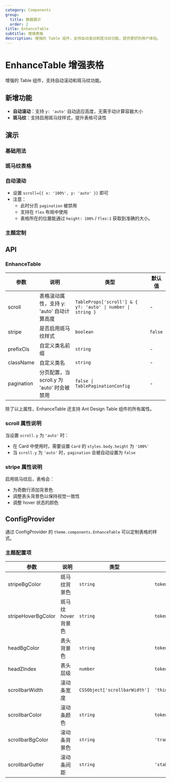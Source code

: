 ```yaml
---
category: Components
group:
  title: 数据展示
  order: 2
title: EnhanceTable
subtitle: 增强表格
description: 增强的 Table 组件，支持自动滚动和斑马纹功能，提供更好的用户体验。
---
```


# EnhanceTable 增强表格

增强的 Table 组件，支持自动滚动和斑马纹功能。

## 新增功能

- **自动滚动**：支持 `y: 'auto'` 自动适应高度，无需手动计算容器大小
- **斑马纹**：支持启用斑马纹样式，提升表格可读性

## 演示

### 基础用法

<code src="./demo/basic.tsx"></code>

### 斑马纹表格

<code src="./demo/stripe.tsx"></code>

### 自动滚动
* 设置 `scroll={{ x: '100%', y: 'auto' }}` 即可
* 注意：
  * 此时分页 `pagination` 被禁用
  * 支持在 `flex` 布局中使用
  * 表格所在的位置能通过 `height: 100%` / `flex:1` 获取到准确的大小。

<code src="./demo/scroll-auto.tsx"></code>

### 主题定制

<code src="./demo/theme-customization.tsx"></code>

## API

### EnhanceTable

| 参数 | 说明 | 类型 | 默认值 |
| --- | --- | --- | --- |
| scroll | 表格滚动属性，支持 y: 'auto' 自动计算高度 | `TableProps['scroll'] & { y?: 'auto' \| number \| string }` | - |
| stripe | 是否启用斑马纹样式 | `boolean` | `false` |
| prefixCls | 自定义类名前缀 | `string` | - |
| className | 自定义类名 | `string` | - |
| pagination | 分页配置，当 scroll.y 为 'auto' 时会被禁用 | `false \| TablePaginationConfig` | - |

除了以上属性，EnhanceTable 还支持 Ant Design Table 组件的所有属性。


### scroll 属性说明

当设置 `scroll.y` 为 `'auto'` 时：
- 在 Card 中使用时，需要设置 `Card` 的 `styles.body.height` 为 `'100%'`
- 当 `scroll.y` 为 `'auto'` 时，`pagination` 会被自动设置为 `false`

### stripe 属性说明

启用斑马纹后，表格会：
- 为奇数行添加背景色
- 调整表头背景色以保持视觉一致性
- 调整 hover 状态的颜色

## ConfigProvider

通过 ConfigProvider 的 `theme.components.EnhanceTable` 可以定制表格的样式。

### 主题配置项

| 参数 | 说明 | 类型 | 默认值 |
| --- | --- | --- | --- |
| stripeBgColor | 斑马纹背景色 | `string` | `token.colorFillQuaternary` |
| stripeHoverBgColor | 斑马纹 hover 背景色 | `string` | `token.colorFillSecondary` |
| headBgColor | 表头背景色 | `string` | `token.colorBgContainer` |
| headZIndex | 表头层级 | `number` | `token.zIndexPopupBase` |
| scrollbarWidth | 滚动条宽度 | `CSSObject['scrollbarWidth']` | `'thin'` |
| scrollbarColor | 滚动条颜色 | `string` | `token.colorTextPlaceholder` |
| scrollbarBgColor | 滚动条背景色 | `string` | `'transparent'` |
| scrollbarGutter | 滚动条间距 | `string` | `'stable'` |
